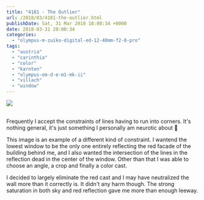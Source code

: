 ```yaml
---
title: "4181 - The Outlier"
url: /2018/03/4181-the-outlier.html
publishDate: Sat, 31 Mar 2018 18:00:34 +0000
date: 2018-03-31 20:00:34
categories: 
  - "olympus-m-zuiko-digital-ed-12-40mm-f2-8-pro"
tags: 
  - "austria"
  - "carinthia"
  - "color"
  - "karnten"
  - "olympus-om-d-e-m1-mk-ii"
  - "villach"
  - "window"
---
```

<div class="container">
<div class="center"><a target="_blank" href="https://d25zfm9zpd7gm5.cloudfront.net/1200x1200/2017/20170615_165900_lr.jpg"><img class="webfeedsFeaturedVisual" src="https://d25zfm9zpd7gm5.cloudfront.net/0600x0600/2017/20170615_165900_lr.jpg" /></a></div>
</div>
<br />

Frequently I accept the constraints of lines having to run into corners. It's nothing general, it's just something I personally am neurotic about 🙂

This image is an example of a different kind of constraint. I wantend the lowest window to be the only one entirely reflecting the red facade of the building behind me, and I also wanted the intersection of the lines in the reflection dead in the center of the window. Other than that I was able to choose an angle, a crop and finally a color cast. 

I decided to largely eliminate the red cast and I may have neutralized the wall more than it correctly is. It didn't any harm though. The strong saturation in both sky and red reflection gave me more than enough leeway.
